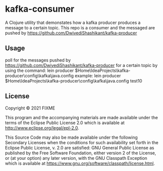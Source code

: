 # kafka-consumer

A Clojure utility that demonstates how a kafka producer produces a message to a certain topic.
This repo is a consumer and the messaged are pushed by https://github.com/DwivediShashikant/kafka-producer 

## Usage

poll for the messages pushed by https://github.com/DwivediShashikant/kafka-producer for a certain topic by using the command:
lein producer $Home\IdeaProjects\kafka-producer\config\kafka\java.config <top-name>
example: lein producer $Home\IdeaProjects\kafka-producer\config\kafka\java.config test10

## License

Copyright © 2021 FIXME

This program and the accompanying materials are made available under the
terms of the Eclipse Public License 2.0 which is available at
http://www.eclipse.org/legal/epl-2.0.

This Source Code may also be made available under the following Secondary
Licenses when the conditions for such availability set forth in the Eclipse
Public License, v. 2.0 are satisfied: GNU General Public License as published by
the Free Software Foundation, either version 2 of the License, or (at your
option) any later version, with the GNU Classpath Exception which is available
at https://www.gnu.org/software/classpath/license.html.
